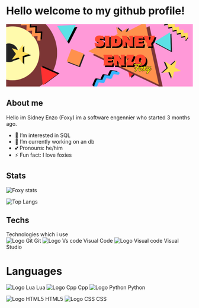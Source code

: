 # Hello welcome to my github profile!
![Foxy's bunner](banner.png)

## About me
Hello im Sidney Enzo (Foxy) im a software engennier who started 3 months ago.

- 👀 I’m interested in SQL
- 📓 I’m currently working on an db
- 💕 Pronouns: he/him
- ⚡ Fun fact: I love foxies

## Stats
![Foxy stats](https://github-readme-stats.vercel.app/api?username=Sidney-Enzo&show_icons=true&theme=monokai)

![Top Langs](https://github-readme-stats.vercel.app/api/top-langs/?username=Sidney-Enzo&hide_progress=true&theme=monokai)

## Techs
Technologies which i use  
<img src="https://upload.wikimedia.org/wikipedia/commons/3/3f/Git_icon.svg" alt="Logo Git" width="32"> Git
<img src="https://upload.wikimedia.org/wikipedia/commons/thumb/9/9a/Visual_Studio_Code_1.35_icon.svg/768px-Visual_Studio_Code_1.35_icon.svg.png" alt="Logo Vs code" width="32"> Visual Code
<img src="https://upload.wikimedia.org/wikipedia/commons/thumb/2/2c/Visual_Studio_Icon_2022.svg/1024px-Visual_Studio_Icon_2022.svg.png" alt="Logo Visual code" width="32"> Visual Studio

# Languages
<img src="https://upload.wikimedia.org/wikipedia/commons/thumb/c/cf/Lua-Logo.svg/900px-Lua-Logo.svg.png?20150107024942" alt="Logo Lua" width="32"> Lua
<img src="https://upload.wikimedia.org/wikipedia/commons/1/18/ISO_C%2B%2B_Logo.svg" alt="Logo Cpp" width="32"> Cpp
<img src="https://cdn.iconscout.com/icon/free/png-512/free-python-logo-icon-download-in-svg-png-gif-file-formats--technology-social-media-vol-5-pack-logos-icons-2945099.png?f=webp&w=512" alt="Logo Python" width="32"> Python  
 
<img src="https://upload.wikimedia.org/wikipedia/commons/thumb/6/61/HTML5_logo_and_wordmark.svg/1024px-HTML5_logo_and_wordmark.svg.png" alt="Logo HTML5" width="32"> HTML5
<img src="https://upload.wikimedia.org/wikipedia/commons/thumb/a/ab/Official_CSS_Logo.svg/1024px-Official_CSS_Logo.svg.png" alt="Logo CSS" width="32"> CSS
